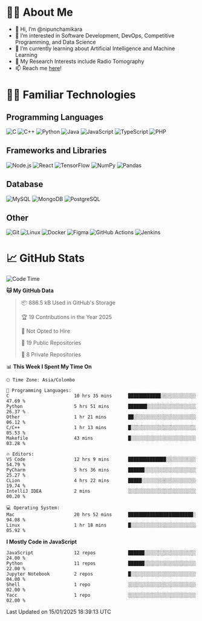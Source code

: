# 🙋‍♂️ About Me
- 👋 Hi, I’m @nipunchamikara
- 👀 I’m interested in Software Development, DevOps, Competitive Programming, and Data Science
- 🌱 I’m currently learning about Artificial Intelligence and Machine Learning
- 📜 My Research Interests include Radio Tomography
- 📫 Reach me [here](mailto:nipunchamikara@yahoo.com)!

# 👨‍💻 Familiar Technologies

## Programming Languages
![C](https://img.icons8.com/color/48/000000/c-programming.png "C")
![C++](https://img.icons8.com/color/48/000000/c-plus-plus-logo.png "C++")
![Python](https://img.icons8.com/color/48/000000/python.png "Python")
![Java](https://img.icons8.com/color/48/000000/java-coffee-cup-logo.png "Java")
![JavaScript](https://img.icons8.com/color/48/000000/javascript.png "JavaScript")
![TypeScript](https://img.icons8.com/color/48/000000/typescript.png "TypeScript")
![PHP](https://img.icons8.com/officel/48/000000/php-logo.png "PHP")

## Frameworks and Libraries
![Node.js](https://img.icons8.com/color/48/000000/nodejs.png "Node.js")
![React](https://img.icons8.com/officel/48/000000/react.png "React")
![TensorFlow](https://img.icons8.com/color/48/000000/tensorflow.png "TensorFlow")
![NumPy](https://img.icons8.com/color/48/000000/numpy.png "NumPy")
![Pandas](https://img.icons8.com/color/48/000000/pandas.png "Pandas")

## Database
![MySQL](https://img.icons8.com/color/48/000000/mysql-logo.png "MySQL")
![MongoDB](https://img.icons8.com/color/48/000000/mongodb.png "MongoDB")
![PostgreSQL](https://img.icons8.com/color/48/000000/postgreesql.png "PostgreSQL")

## Other
![Git](https://img.icons8.com/color/48/000000/git.png "Git")
![Linux](https://img.icons8.com/color/48/000000/linux.png "Linux")
![Docker](https://img.icons8.com/color/48/000000/docker.png "Docker")
![Figma](https://img.icons8.com/color/48/000000/figma.png "Figma")
![GitHub Actions](https://img.icons8.com/color/48/000000/github.png "GitHub Actions")
![Jenkins](https://img.icons8.com/color/48/000000/jenkins.png "Jenkins")

# 📈 GitHub Stats

<!--START_SECTION:waka-->
![Code Time](http://img.shields.io/badge/Code%20Time-1%2C207%20hrs%2027%20mins-blue)

**🐱 My GitHub Data** 

> 📦 886.5 kB Used in GitHub's Storage 
 > 
> 🏆 19 Contributions in the Year 2025
 > 
> 🚫 Not Opted to Hire
 > 
> 📜 19 Public Repositories 
 > 
> 🔑 8 Private Repositories 
 > 
📊 **This Week I Spent My Time On** 

```text
🕑︎ Time Zone: Asia/Colombo

💬 Programming Languages: 
C                        10 hrs 35 mins      ████████████░░░░░░░░░░░░░   47.69 % 
Python                   5 hrs 51 mins       ███████░░░░░░░░░░░░░░░░░░   26.37 % 
Other                    1 hr 21 mins        ██░░░░░░░░░░░░░░░░░░░░░░░   06.12 % 
C/C++                    1 hr 13 mins        █░░░░░░░░░░░░░░░░░░░░░░░░   05.53 % 
Makefile                 43 mins             █░░░░░░░░░░░░░░░░░░░░░░░░   03.28 % 

🔥 Editors: 
VS Code                  12 hrs 9 mins       ██████████████░░░░░░░░░░░   54.79 % 
PyCharm                  5 hrs 36 mins       ██████░░░░░░░░░░░░░░░░░░░   25.27 % 
CLion                    4 hrs 22 mins       █████░░░░░░░░░░░░░░░░░░░░   19.74 % 
IntelliJ IDEA            2 mins              ░░░░░░░░░░░░░░░░░░░░░░░░░   00.20 % 

💻 Operating System: 
Mac                      20 hrs 52 mins      ████████████████████████░   94.08 % 
Linux                    1 hr 18 mins        █░░░░░░░░░░░░░░░░░░░░░░░░   05.92 % 
```

**I Mostly Code in JavaScript** 

```text
JavaScript               12 repos            ██████░░░░░░░░░░░░░░░░░░░   24.00 % 
Python                   11 repos            ██████░░░░░░░░░░░░░░░░░░░   22.00 % 
Jupyter Notebook         2 repos             █░░░░░░░░░░░░░░░░░░░░░░░░   04.00 % 
Shell                    1 repo              ░░░░░░░░░░░░░░░░░░░░░░░░░   02.00 % 
Yacc                     1 repo              ░░░░░░░░░░░░░░░░░░░░░░░░░   02.00 % 
```




 Last Updated on 15/01/2025 18:39:13 UTC
<!--END_SECTION:waka-->


